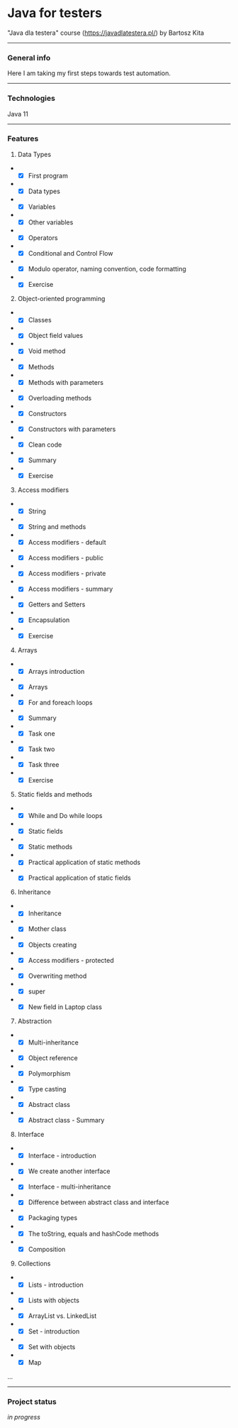 # Java for testers
"Java dla testera" course (https://javadlatestera.pl/) by Bartosz Kita

*********************************
### General info
Here I am taking my first steps towards test automation.
**********************************

### Technologies

Java 11
**********************************

### Features

1. Data Types  
* -[x] First program
* -[x] Data types
* -[x] Variables
* -[x] Other variables
* -[x] Operators
* -[x] Conditional and Control Flow
* -[x] Modulo operator, naming convention, code formatting
* -[x] Exercise

2. Object-oriented programming

* -[x] Classes
* -[x] Object field values
* -[x] Void method
* -[x] Methods
* -[x] Methods with parameters
* -[x] Overloading methods
* -[x] Constructors
* -[x] Constructors with parameters
* -[x] Clean code
* -[x] Summary
* -[x] Exercise
    
3. Access modifiers

* -[x] String
* -[x] String and methods
* -[x] Access modifiers - default
* -[x] Access modifiers - public
* -[x] Access modifiers - private
* -[x] Access modifiers - summary
* -[x] Getters and Setters
* -[x] Encapsulation
* -[x] Exercise

4. Arrays

* -[x] Arrays introduction
* -[x] Arrays
* -[x] For and foreach loops
* -[x] Summary
* -[x] Task one
* -[x] Task two
* -[x] Task three
* -[x] Exercise
    
5. Static fields and methods

* -[x] While and Do while loops
* -[x] Static fields
* -[x] Static methods
* -[x] Practical application of static methods
* -[x] Practical application of static fields
    
6. Inheritance
 
* -[x] Inheritance
* -[x] Mother class
* -[x] Objects creating
* -[x] Access modifiers - protected
* -[x] Overwriting method
* -[x] super
* -[x] New field in Laptop class

7. Abstraction

* -[x] Multi-inheritance
* -[x] Object reference
* -[x] Polymorphism
* -[x] Type casting
* -[x] Abstract class
* -[x] Abstract class - Summary
    
8. Interface

* -[x] Interface - introduction
* -[x] We create another interface
* -[x] Interface - multi-inheritance
* -[x] Difference between abstract class and interface
* -[x] Packaging types
* -[x] The toString, equals and hashCode methods
* -[x] Composition

9. Collections

* -[x] Lists - introduction
* -[x] Lists with objects
* -[x] ArrayList vs. LinkedList
* -[x] Set - introduction
* -[x] Set with objects
* -[x] Map

...



*********************************
### Project status
_in progress_